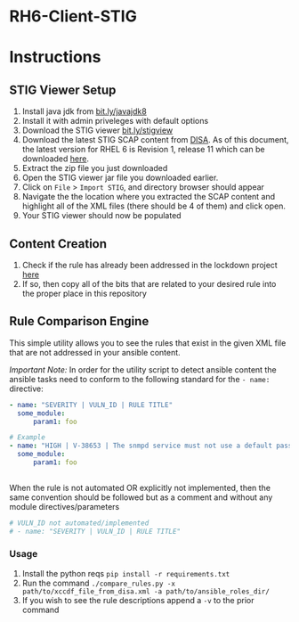 # RH6-Client-STIG


Instructions
============


## STIG Viewer Setup

1. Install java jdk from [bit.ly/javajdk8](https://bit.ly/javajdk8)
2. Install it with admin priveleges with default options
3. Download the STIG viewer [bit.ly/stigview](https://bit.ly/stigview)
4. Download the latest STIG SCAP content from [DISA](http://iase.disa.mil/stigs/scap/Pages/index.aspx). As of this document, the latest version for RHEL 6 is Revision 1, release 11 which can be downloaded [here](http://iasecontent.disa.mil/stigs/zip/Apr2016/U_RedHat_6_V1R11_STIG_SCAP_1-1_Benchmark.zip).
5. Extract the zip file you just downloaded
6. Open the STIG viewer jar file you downloaded earlier.
7. Click on `File` > `Import STIG`, and directory browser should appear
8. Navigate the the location where you extracted the SCAP content and highlight all of the XML files (there should be 4 of them) and click open.
9. Your STIG viewer should now be populated

## Content Creation
1. Check if the rule has already been addressed in the lockdown project [here](https://bit.ly/mpgstig)
2. If so, then copy all of the bits that are related to your desired rule into the proper place in this repository


## Rule Comparison Engine
This simple utility allows you to see the rules that exist in the given XML file that are not addressed in your ansible content.

*Important Note:* In order for the utility script to detect ansible content the ansible tasks need to conform to the following standard for the `- name:` directive:

```yml
- name: "SEVERITY | VULN_ID | RULE TITLE"
  some_module:
      param1: foo

# Example
- name: "HIGH | V-38653 | The snmpd service must not use a default password."
  some_module:
      param1: foo
  
```

When the rule is not automated OR explicitly not implemented, then the same convention should be followed but as a comment and without any module directives/parameters

```yml
# VULN_ID not automated/implemented
# - name: "SEVERITY | VULN_ID | RULE TITLE"
```

### Usage

1. Install the python reqs `pip install -r requirements.txt`
2. Run the command `./compare_rules.py -x path/to/xccdf_file_from_disa.xml -a path/to/ansible_roles_dir/`
3. If you wish to see the rule descriptions append a `-v` to the prior command
